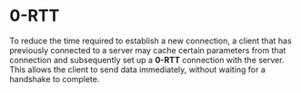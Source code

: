 # 0-RTT

To reduce the time required to establish a new connection, a client that has previously
connected to a server may cache certain parameters from that connection and subsequently 
set up a **0-RTT** connection with the server. This allows the client to send data immediately,
without waiting for a handshake to complete.
